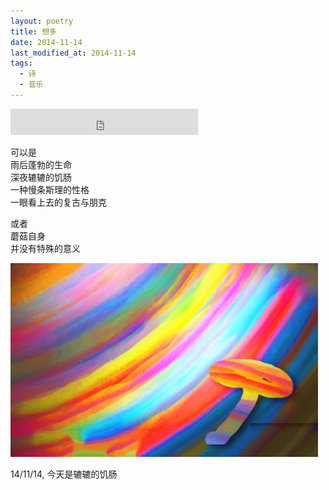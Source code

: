 ```yaml
---
layout: poetry
title: 想多
date: 2014-11-14
last_modified_at: 2014-11-14
tags:
  - 诗
  - 音乐
---
```


<iframe style="border: 0; height: 42px;" src="https://bandcamp.com/EmbeddedPlayer/album=520012298/size=small/bgcol=ffffff/linkcol=4ec5ec/artwork=none/track=3895624866/transparent=true/" seamless><a href="https://feeshy.bandcamp.com/album/ends-of-nihil">ends of nihil by feeshy</a></iframe>

可以是<br>
雨后蓬勃的生命<br>
深夜辘辘的饥肠<br>
一种慢条斯理的性格<br>
一眼看上去的复古与朋克

或者<br>
蘑菇自身<br>
并没有特殊的意义

![](/assets/img/mushrooms.jpg)

14/11/14, 今天是辘辘的饥肠

